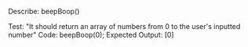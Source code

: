 Describe: beepBoop()

Test: "It should return an array of numbers from 0 to the user's inputted number"
Code: beepBoop(0);
Expected Output: [0]
